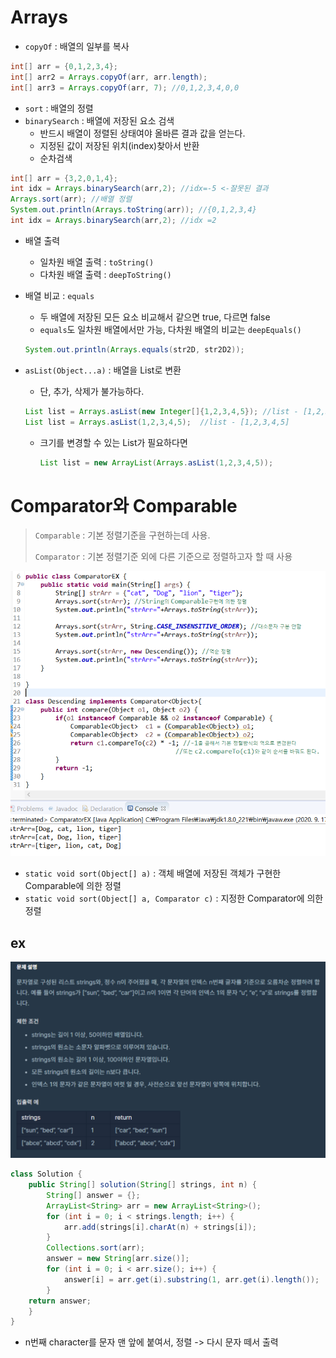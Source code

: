 # Arrays

* `copyOf` : 배열의 일부를 복사

```java
int[] arr = {0,1,2,3,4};
int[] arr2 = Arrays.copyOf(arr, arr.length);
int[] arr3 = Arrays.copyOf(arr, 7); //0,1,2,3,4,0,0
```

* `sort` : 배열의 정렬
* `binarySearch` : 배열에 저장된 요소 검색
  * 반드시 배열이 정렬된 상태여야 올바른 결과 값을 얻는다.
  * 지정된 값이 저장된 위치(index)찾아서 반환
  * 순차검색

```java
int[] arr = {3,2,0,1,4};
int idx = Arrays.binarySearch(arr,2); //idx=-5 <-잘못된 결과
Arrays.sort(arr); //배열 정렬
System.out.println(Arrays.toString(arr)); //{0,1,2,3,4}
int idx = Arrays.binarySearch(arr,2); //idx =2
```

* 배열 출력 
  * 일차원 배열 출력 : `toString()`
  * 다차원 배열 출력 : `deepToString()`

* 배열 비교 : `equals`

  * 두 배열에 저장된 모든 요소 비교해서 같으면 true, 다르면 false
  * `equals`도 일차원 배열에서만 가능, 다차원 배열의 비교는 `deepEquals()`

  ```java
  System.out.println(Arrays.equals(str2D, str2D2));
  ```

* `asList(Object...a)` : 배열을 List로 변환

  * 단, 추가, 삭제가 불가능하다.

  ```java
  List list = Arrays.asList(new Integer[]{1,2,3,4,5}); //list - [1,2,3,4,5]
  List list = Arrays.asList(1,2,3,4,5);  //list - [1,2,3,4,5]
  ```

  * 크기를 변경할 수 있는 List가 필요하다면 

    ```java
    List list = new ArrayList(Arrays.asList(1,2,3,4,5));
    ```

    

# Comparator와 Comparable

> `Comparable` : 기본 정렬기준을 구현하는데 사용.
>
> `Comparator` : 기본 정렬기준 외에 다른 기준으로 정렬하고자 할 때 사용

<img src="images/image-20200917011335503.png" alt="image-20200917011335503" style="zoom:80%;" />

* `static void sort(Object[] a)` : 객체 배열에 저장된 객체가 구현한 Comparable에 의한 정렬
* `static void sort(Object[] a, Comparator c)` : 지정한 Comparator에 의한 정렬



## ex

![image-20200922162437038](images/image-20200922162437038.png)

```java
class Solution {
    public String[] solution(String[] strings, int n) {
        String[] answer = {};
		ArrayList<String> arr = new ArrayList<String>();
		for (int i = 0; i < strings.length; i++) {
			arr.add(strings[i].charAt(n) + strings[i]);
		}
		Collections.sort(arr);
		answer = new String[arr.size()];
		for (int i = 0; i < arr.size(); i++) {
			answer[i] = arr.get(i).substring(1, arr.get(i).length());
		}
    return answer;
    }
}
```

* n번째 character를 문자 맨 앞에 붙여서, 정렬 -> 다시 문자 떼서 출력